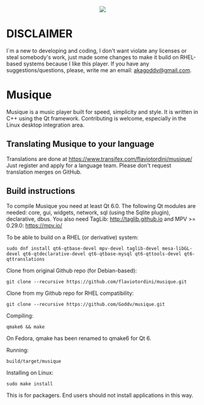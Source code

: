 <p align="center">
<img src="https://flavio.tordini.org/files/products/musique.png">
</p>

# DISCLAIMER
I`m a new to developing and coding, I don't want violate any licenses or steal somebody's work, just made some changes to make it build on RHEL-based systems because I like this player. If you have any suggestions/questions, please, write me an email: akagoddv@gmail.com.

# Musique
Musique is a music player built for speed, simplicity and style. It is written in C++ using the Qt framework. Contributing is welcome, especially in the Linux desktop integration area.

## Translating Musique to your language
Translations are done at https://www.transifex.com/flaviotordini/musique/
Just register and apply for a language team. Please don't request translation merges on GitHub.

## Build instructions
To compile Musique you need at least Qt 6.0. The following Qt modules are needed: core, gui, widgets, network, sql (using the Sqlite plugin), declarative, dbus. You also need TagLib: http://taglib.github.io and MPV >= 0.29.0: https://mpv.io/

To be able to build on a RHEL (or derivative) system:

	sudo dnf install qt6-qtbase-devel mpv-devel taglib-devel mesa-libGL-devel qt6-qtdeclarative-devel qt6-qtbase-mysql qt6-qttools-devel qt6-qttranslations

Clone from original Github repo (for Debian-based):

    git clone --recursive https://github.com/flaviotordini/musique.git

Clone from my Github repo for RHEL compatibility:

    git clone --recursive https://github.com/Goddv/musique.git

Compiling:

    qmake6 && make

On Fedora, qmake has been renamed to qmake6 for Qt 6.

Running:

	build/target/musique

Installing on Linux:

    sudo make install

This is for packagers. End users should not install applications in this way.

